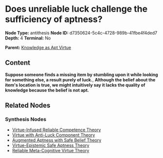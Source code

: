 # Does unreliable luck challenge the sufficiency of aptness?

**Node Type:** antithesis
**Node ID:** d7350624-5c4c-4728-989b-41fbe4f4ded7
**Depth:** 4
**Terminal:** No

**Parent:** [Knowledge as Apt Virtue](knowledge-as-apt-virtue-synthesis-0dbe2b59-2448-41d7-a6ba-0afda16a9dd0.md)

## Content

**Suppose someone finds a missing item by stumbling upon it while looking for something else, a result purely of luck.**, **Although the belief about the item's location is true, we might intuitively say it lacks the quality of knowledge because the belief is not apt.**

## Related Nodes

### Synthesis Nodes

- [Virtue-Infused Reliable Competence Theory](virtue-infused-reliable-competence-theory-synthesis-e0d3ec35-698a-4f0f-96fc-add14ff6e650.md)
- [Virtue with Anti-Luck Component Theory](virtue-with-anti-luck-component-theory-synthesis-612d2209-850b-404a-9dd7-0cd4f1c495cb.md)
- [Augmented Aptness with Safe Belief Theory](augmented-aptness-with-safe-belief-theory-synthesis-e30ba850-41b9-4f16-956a-3742f2cf01d2.md)
- [Virtue-Epistemic Safe Aptness Theory](virtue-epistemic-safe-aptness-theory-synthesis-7cfde3fb-f05a-4efa-8ddb-6e1cb7ae05e1.md)
- [Reliable Meta-Cognitive Virtue Theory](reliable-meta-cognitive-virtue-theory-synthesis-608b30df-80c9-4796-8a7f-f7ad868de29c.md)
